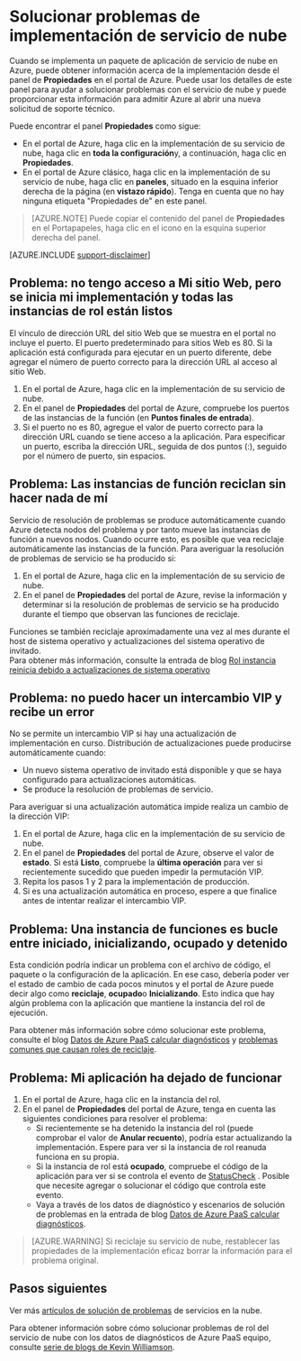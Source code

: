 <properties
 pageTitle="Solucionar problemas de implementación de servicio de nube | Microsoft Azure"
 description="Hay algunos problemas comunes que puede surgir al implementar un servicio de nube en Azure. Este artículo proporciona soluciones a algunas de ellas."
   services="cloud-services"
   documentationCenter=""
   authors="simonxjx"
   manager="felixwu"
   editor=""
   tags="top-support-issue"/>
<tags
   ms.service="cloud-services"
   ms.devlang="na"
   ms.topic="article"
   ms.tgt_pltfrm="na"
   ms.workload="tbd"
   ms.date="09/02/2016"
   ms.author="v-six" />

# <a name="troubleshoot-cloud-service-deployment-problems"></a>Solucionar problemas de implementación de servicio de nube

Cuando se implementa un paquete de aplicación de servicio de nube en Azure, puede obtener información acerca de la implementación desde el panel de **Propiedades** en el portal de Azure. Puede usar los detalles de este panel para ayudar a solucionar problemas con el servicio de nube y puede proporcionar esta información para admitir Azure al abrir una nueva solicitud de soporte técnico.

Puede encontrar el panel **Propiedades** como sigue:

* En el portal de Azure, haga clic en la implementación de su servicio de nube, haga clic en **toda la configuración**y, a continuación, haga clic en **Propiedades**.
* En el portal de Azure clásico, haga clic en la implementación de su servicio de nube, haga clic en **paneles**, situado en la esquina inferior derecha de la página (en **vistazo rápido**). Tenga en cuenta que no hay ninguna etiqueta "Propiedades de" en este panel.

> [AZURE.NOTE] Puede copiar el contenido del panel de **Propiedades** en el Portapapeles, haga clic en el icono en la esquina superior derecha del panel.

[AZURE.INCLUDE [support-disclaimer](../../includes/support-disclaimer.md)]

## <a name="problem-i-cannot-access-my-website-but-my-deployment-is-started-and-all-role-instances-are-ready"></a>Problema: no tengo acceso a Mi sitio Web, pero se inicia mi implementación y todas las instancias de rol están listos

El vínculo de dirección URL del sitio Web que se muestra en el portal no incluye el puerto. El puerto predeterminado para sitios Web es 80. Si la aplicación está configurada para ejecutar en un puerto diferente, debe agregar el número de puerto correcto para la dirección URL al acceso al sitio Web.

1. En el portal de Azure, haga clic en la implementación de su servicio de nube.
2. En el panel de **Propiedades** del portal de Azure, compruebe los puertos de las instancias de la función (en **Puntos finales de entrada**).
3. Si el puerto no es 80, agregue el valor de puerto correcto para la dirección URL cuando se tiene acceso a la aplicación. Para especificar un puerto, escriba la dirección URL, seguida de dos puntos (:), seguido por el número de puerto, sin espacios.

## <a name="problem-my-role-instances-recycled-without-me-doing-anything"></a>Problema: Las instancias de función reciclan sin hacer nada de mí

Servicio de resolución de problemas se produce automáticamente cuando Azure detecta nodos del problema y por tanto mueve las instancias de función a nuevos nodos. Cuando ocurre esto, es posible que vea reciclaje automáticamente las instancias de la función. Para averiguar la resolución de problemas de servicio se ha producido si:

1. En el portal de Azure, haga clic en la implementación de su servicio de nube.
2. En el panel de **Propiedades** del portal de Azure, revise la información y determinar si la resolución de problemas de servicio se ha producido durante el tiempo que observan las funciones de reciclaje.

Funciones se también reciclaje aproximadamente una vez al mes durante el host de sistema operativo y actualizaciones del sistema operativo de invitado.  
Para obtener más información, consulte la entrada de blog [Rol instancia reinicia debido a actualizaciones de sistema operativo](http://blogs.msdn.com/b/kwill/archive/2012/09/19/role-instance-restarts-due-to-os-upgrades.aspx)

## <a name="problem-i-cannot-do-a-vip-swap-and-receive-an-error"></a>Problema: no puedo hacer un intercambio VIP y recibe un error

No se permite un intercambio VIP si hay una actualización de implementación en curso. Distribución de actualizaciones puede producirse automáticamente cuando:

* Un nuevo sistema operativo de invitado está disponible y que se haya configurado para actualizaciones automáticas.
* Se produce la resolución de problemas de servicio.

Para averiguar si una actualización automática impide realiza un cambio de la dirección VIP:

1. En el portal de Azure, haga clic en la implementación de su servicio de nube.
2. En el panel de **Propiedades** del portal de Azure, observe el valor de **estado**. Si está **Listo**, compruebe la **última operación** para ver si recientemente sucedido que pueden impedir la permutación VIP.
3. Repita los pasos 1 y 2 para la implementación de producción.
4. Si es una actualización automática en proceso, espere a que finalice antes de intentar realizar el intercambio VIP.

## <a name="problem-a-role-instance-is-looping-between-started-initializing-busy-and-stopped"></a>Problema: Una instancia de funciones es bucle entre iniciado, inicializando, ocupado y detenido

Esta condición podría indicar un problema con el archivo de código, el paquete o la configuración de la aplicación. En ese caso, debería poder ver el estado de cambio de cada pocos minutos y el portal de Azure puede decir algo como **reciclaje**, **ocupado**o **Inicializando**. Esto indica que hay algún problema con la aplicación que mantiene la instancia del rol de ejecución.

Para obtener más información sobre cómo solucionar este problema, consulte el blog [Datos de Azure PaaS calcular diagnósticos](http://blogs.msdn.com/b/kwill/archive/2013/08/09/windows-azure-paas-compute-diagnostics-data.aspx) y [problemas comunes que causan roles de reciclaje](cloud-services-troubleshoot-common-issues-which-cause-roles-recycle.md).

## <a name="problem-my-application-stopped-working"></a>Problema: Mi aplicación ha dejado de funcionar

1. En el portal de Azure, haga clic en la instancia del rol.
2. En el panel de **Propiedades** del portal de Azure, tenga en cuenta las siguientes condiciones para resolver el problema:
   * Si recientemente se ha detenido la instancia del rol (puede comprobar el valor de **Anular recuento**), podría estar actualizando la implementación. Espere para ver si la instancia de rol reanuda funciona en su propia.
   * Si la instancia de rol está **ocupado**, compruebe el código de la aplicación para ver si se controla el evento de [StatusCheck](https://msdn.microsoft.com/library/microsoft.windowsazure.serviceruntime.roleenvironment.statuscheck) . Posible que necesite agregar o solucionar el código que controla este evento.
   * Vaya a través de los datos de diagnóstico y escenarios de solución de problemas en la entrada de blog [Datos de Azure PaaS calcular diagnósticos](http://blogs.msdn.com/b/kwill/archive/2013/08/09/windows-azure-paas-compute-diagnostics-data.aspx).

>[AZURE.WARNING] Si reciclaje su servicio de nube, restablecer las propiedades de la implementación eficaz borrar la información para el problema original.

## <a name="next-steps"></a>Pasos siguientes

Ver más [artículos de solución de problemas](https://azure.microsoft.com/documentation/articles/?tag=top-support-issue&product=cloud-services) de servicios en la nube.

Para obtener información sobre cómo solucionar problemas de rol del servicio de nube con los datos de diagnósticos de Azure PaaS equipo, consulte [serie de blogs de Kevin Williamson](http://blogs.msdn.com/b/kwill/archive/2013/08/09/windows-azure-paas-compute-diagnostics-data.aspx).
